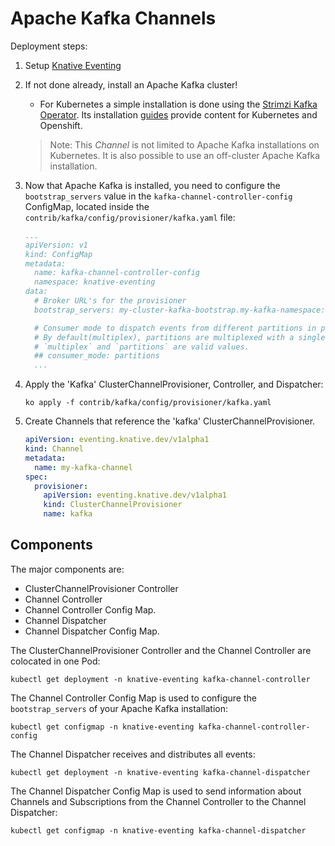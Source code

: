 # Apache Kafka Channels

Deployment steps:

1. Setup [Knative Eventing](../../../../DEVELOPMENT.md)
1. If not done already, install an Apache Kafka cluster!

   - For Kubernetes a simple installation is done using the
     [Strimzi Kafka Operator](http://strimzi.io). Its installation
     [guides](http://strimzi.io/quickstarts/) provide content for Kubernetes and
     Openshift.

   > Note: This _Channel_ is not limited to Apache Kafka installations on
   > Kubernetes. It is also possible to use an off-cluster Apache Kafka
   > installation.

1. Now that Apache Kafka is installed, you need to configure the
   `bootstrap_servers` value in the `kafka-channel-controller-config` ConfigMap,
   located inside the `contrib/kafka/config/provisioner/kafka.yaml` file:

   ```yaml
   ...
   apiVersion: v1
   kind: ConfigMap
   metadata:
     name: kafka-channel-controller-config
     namespace: knative-eventing
   data:
     # Broker URL's for the provisioner
     bootstrap_servers: my-cluster-kafka-bootstrap.my-kafka-namespace:9092

     # Consumer mode to dispatch events from different partitions in parallel.
     # By default(multiplex), partitions are multiplexed with a single go channel.
     # `multiplex` and `partitions` are valid values.
     ## consumer_mode: partitions
     ...
   ```

1. Apply the 'Kafka' ClusterChannelProvisioner, Controller, and Dispatcher:

   ```
   ko apply -f contrib/kafka/config/provisioner/kafka.yaml
   ```

1. Create Channels that reference the 'kafka' ClusterChannelProvisioner.

   ```yaml
   apiVersion: eventing.knative.dev/v1alpha1
   kind: Channel
   metadata:
     name: my-kafka-channel
   spec:
     provisioner:
       apiVersion: eventing.knative.dev/v1alpha1
       kind: ClusterChannelProvisioner
       name: kafka
   ```

## Components

The major components are:

- ClusterChannelProvisioner Controller
- Channel Controller
- Channel Controller Config Map.
- Channel Dispatcher
- Channel Dispatcher Config Map.

The ClusterChannelProvisioner Controller and the Channel Controller are
colocated in one Pod:

```shell
kubectl get deployment -n knative-eventing kafka-channel-controller
```

The Channel Controller Config Map is used to configure the `bootstrap_servers`
of your Apache Kafka installation:

```shell
kubectl get configmap -n knative-eventing kafka-channel-controller-config
```

The Channel Dispatcher receives and distributes all events:

```shell
kubectl get deployment -n knative-eventing kafka-channel-dispatcher
```

The Channel Dispatcher Config Map is used to send information about Channels and
Subscriptions from the Channel Controller to the Channel Dispatcher:

```shell
kubectl get configmap -n knative-eventing kafka-channel-dispatcher
```
